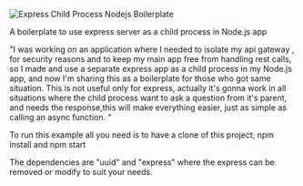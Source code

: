 ![Express Child Process Nodejs Boilerplate](https://raw.githubusercontent.com/omidnavy/nodejs-child-process-express-boilerplate/master/express-child.png)

A boilerplate to use express server as a child process in Node.js app

"I was working on an application where I needed to isolate my api gateway , for security reasons and to keep my main app free from handling rest calls, so I made and use a separate express app as a child process in my Node.js app, and now I'm sharing this as a boilerplate for those who got same situation. This is not useful only for express, actually it's gonna work in all situations where the child process want to ask a question from it's parent, and needs the response,this will make everything easier, just as simple as calling an async function. "

To run this example all you need is to have a clone of this project, npm install and npm start

The dependencies are "uuid" and "express" where the express can be removed or modify to suit your needs.
